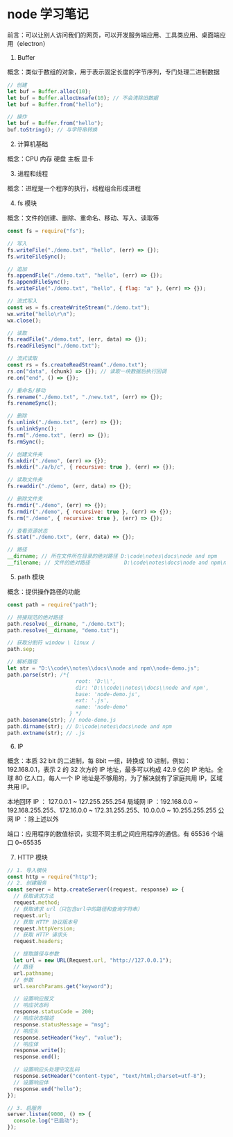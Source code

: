 # node 学习笔记

前言：可以让别人访问我们的网页，可以开发服务端应用、工具类应用、桌面端应用（electron）

1. Buffer

概念：类似于数组的对象，用于表示固定长度的字节序列，专门处理二进制数据

```js
// 创建
let buf = Buffer.alloc(10);
let buf = Buffer.allocUnsafe(10); // 不会清除旧数据
let buf = Buffer.from("hello");

// 操作
let buf = Buffer.from("hello");
buf.toString(); // 与字符串转换
```

2. 计算机基础

概念：CPU 内存 硬盘 主板 显卡

3. 进程和线程

概念：进程是一个程序的执行，线程组合形成进程

4. fs 模块

概念：文件的创建、删除、重命名、移动、写入、读取等

```js
const fs = require("fs");

// 写入
fs.writeFile("./demo.txt", "hello", (err) => {});
fs.writeFileSync();

// 追加
fs.appendFile("./demo.txt", "hello", (err) => {});
fs.appendFileSync();
fs.writeFile("./demo.txt", "hello", { flag: "a" }, (err) => {});

// 流式写入
const ws = fs.createWriteStream("./demo.txt");
wx.write("hello\r\n");
wx.close();

// 读取
fs.readFile("./demo.txt", (err, data) => {});
fs.readFileSync("./demo.txt");

// 流式读取
const rs = fs.createReadStream("./demo.txt");
rs.on("data", (chunk) => {}); // 读取一块数据后执行回调
re.on("end", () => {});

// 重命名/移动
fs.rename("./demo.txt", "./new.txt", (err) => {});
fs.renameSync();

// 删除
fs.unlink("./demo.txt", (err) => {});
fs.unlinkSync();
fs.rm("./demo.txt", (err) => {});
fs.rmSync();

// 创建文件夹
fs.mkdir("./demo", (err) => {});
fs.mkdir("./a/b/c", { recursive: true }, (err) => {});

// 读取文件夹
fs.readdir("./demo", (err, data) => {});

// 删除文件夹
fs.rmdir("./demo", (err) => {});
fs.rmdir("./demo", { recursive: true }, (err) => {});
fs.rm("./demo", { recursive: true }, (err) => {});

// 查看资源状态
fs.stat("./demo.txt", (err, data) => {});

// 路径
__dirname; // 所在文件所在目录的绝对路径 D:\code\notes\docs\node and npm
__filename; // 文件的绝对路径           D:\code\notes\docs\node and npm\node-demo.js
```

5. path 模块

概念：提供操作路径的功能

```js
const path = require("path");

// 拼接规范的绝对路径
path.resolve(__dirname, "./demo.txt");
path.resolve(__dirname, "demo.txt");

// 获取分割符 window \ linux /
path.sep;

// 解析路径
let str = "D:\\code\\notes\\docs\\node and npm\\node-demo.js";
path.parse(str); /*{
                      root: 'D:\\',
                      dir: 'D:\\code\\notes\\docs\\node and npm',
                      base: 'node-demo.js',
                      ext: '.js',
                      name: 'node-demo'
                    } */
path.basename(str); // node-demo.js
path.dirname(str); // D:\code\notes\docs\node and npm
path.extname(str); // .js
```

6. IP

概念：本质 32 bit 的二进制，每 8bit 一组，转换成 10 进制，例如：192.168.0.1，表示 2 的 32 次方的 IP 地址，最多可以构成 42.9 亿的 IP 地址。全球 80 亿人口，每人一个 IP 地址是不够用的，为了解决就有了家庭共用 IP，区域共用 IP。

本地回环 IP ： 127.0.0.1 ~ 127.255.255.254
局域网 IP ：192.168.0.0 ~ 192.168.255.255、172.16.0.0 ~ 172.31.255.255、10.0.0.0 ~ 10.255.255.255
公网 IP ：除上述以外

端口：应用程序的数值标识，实现不同主机之间应用程序的通信。有 65536 个端口 0~65535

7. HTTP 模块

```js
// 1. 导入模块
const http = require("http");
// 2. 创建服务
const server = http.createServer((request, response) => {
  // 获取请求方法
  request.method;
  // 获取请求 url（只包含url中的路径和查询字符串）
  request.url;
  // 获取 HTTP 协议版本号
  request.httpVersion;
  // 获取 HTTP 请求头
  request.headers;

  // 提取路径与参数
  let url = new URL(Request.url, "http://127.0.0.1");
  // 路径
  url.pathname;
  // 参数
  url.searchParams.get("keyword");

  // 设置响应报文
  // 响应状态码
  response.statusCode = 200;
  // 响应状态描述
  response.statusMessage = "msg";
  // 响应头
  response.setHeader("key", "value");
  // 响应体
  response.write();
  response.end();

  // 设置响应头处理中文乱码
  response.setHeader("content-type", "text/html;charset=utf-8");
  // 设置响应体
  response.end("hello");
});

// 3. 启服务
server.listen(9000, () => {
  console.log("已启动");
});
```
